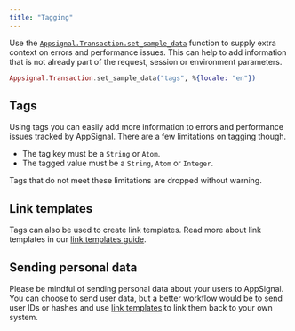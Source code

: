 ```yaml
---
title: "Tagging"
---
```


Use the [`Appsignal.Transaction.set_sample_data`](https://hexdocs.pm/appsignal/Appsignal.Transaction.html#set_sample_data/2) function to supply extra context on errors and
performance issues. This can help to add information that is not already part of
the request, session or environment parameters.

```elixir
Appsignal.Transaction.set_sample_data("tags", %{locale: "en"})
```

## Tags

Using tags you can easily add more information to errors and performance issues
tracked by AppSignal. There are a few limitations on tagging though.

- The tag key must be a `String` or `Atom`.
- The tagged value must be a `String`, `Atom` or `Integer`.

Tags that do not meet these limitations are dropped without warning.

## Link templates

Tags can also be used to create link templates. Read more about link templates
in our [link templates guide](/application/link-templates.html).

## Sending personal data

Please be mindful of sending personal data about your users to AppSignal. You
can choose to send user data, but a better workflow would be to send user IDs
or hashes and use [link templates](/application/link-templates.html) to link
them back to your own system.
